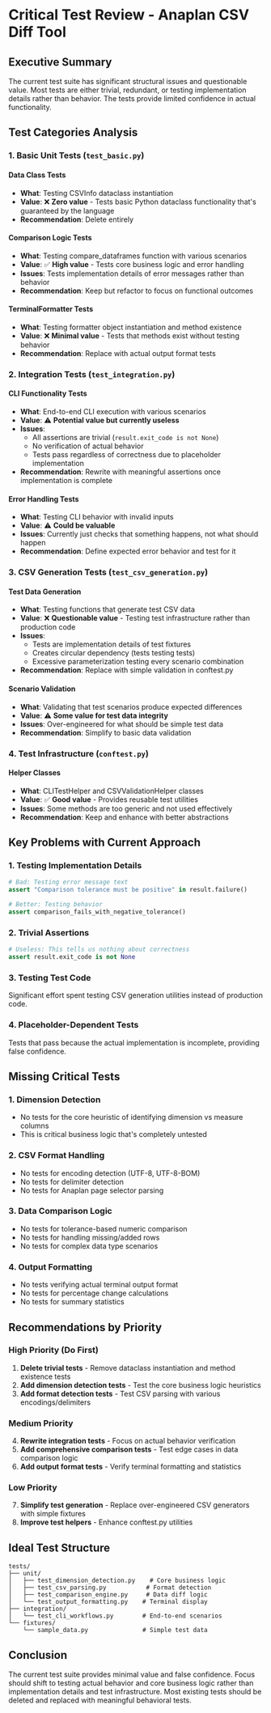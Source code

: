 # Critical Test Review - Anaplan CSV Diff Tool

## Executive Summary

The current test suite has significant structural issues and questionable value. Most tests are either trivial, redundant, or testing implementation details rather than behavior. The tests provide limited confidence in actual functionality.

## Test Categories Analysis

### 1. Basic Unit Tests (`test_basic.py`)

#### Data Class Tests
- **What**: Testing CSVInfo dataclass instantiation
- **Value**: ❌ **Zero value** - Tests basic Python dataclass functionality that's guaranteed by the language
- **Recommendation**: Delete entirely

#### Comparison Logic Tests  
- **What**: Testing compare_dataframes function with various scenarios
- **Value**: ✅ **High value** - Tests core business logic and error handling
- **Issues**: Tests implementation details of error messages rather than behavior
- **Recommendation**: Keep but refactor to focus on functional outcomes

#### TerminalFormatter Tests
- **What**: Testing formatter object instantiation and method existence
- **Value**: ❌ **Minimal value** - Tests that methods exist without testing behavior
- **Recommendation**: Replace with actual output format tests

### 2. Integration Tests (`test_integration.py`)

#### CLI Functionality Tests
- **What**: End-to-end CLI execution with various scenarios
- **Value**: ⚠️ **Potential value but currently useless**
- **Issues**: 
  - All assertions are trivial (`result.exit_code is not None`)
  - No verification of actual behavior
  - Tests pass regardless of correctness due to placeholder implementation
- **Recommendation**: Rewrite with meaningful assertions once implementation is complete

#### Error Handling Tests
- **What**: Testing CLI behavior with invalid inputs
- **Value**: ⚠️ **Could be valuable**
- **Issues**: Currently just checks that something happens, not what should happen
- **Recommendation**: Define expected error behavior and test for it

### 3. CSV Generation Tests (`test_csv_generation.py`)

#### Test Data Generation
- **What**: Testing functions that generate test CSV data
- **Value**: ❌ **Questionable value** - Testing test infrastructure rather than production code
- **Issues**:
  - Tests are implementation details of test fixtures
  - Creates circular dependency (tests testing tests)
  - Excessive parameterization testing every scenario combination
- **Recommendation**: Replace with simple validation in conftest.py

#### Scenario Validation
- **What**: Validating that test scenarios produce expected differences
- **Value**: ⚠️ **Some value for test data integrity**
- **Issues**: Over-engineered for what should be simple test data
- **Recommendation**: Simplify to basic data validation

### 4. Test Infrastructure (`conftest.py`)

#### Helper Classes
- **What**: CLITestHelper and CSVValidationHelper classes
- **Value**: ✅ **Good value** - Provides reusable test utilities
- **Issues**: Some methods are too generic and not used effectively
- **Recommendation**: Keep and enhance with better abstractions

## Key Problems with Current Approach

### 1. Testing Implementation Details
```python
# Bad: Testing error message text
assert "Comparison tolerance must be positive" in result.failure()

# Better: Testing behavior
assert comparison_fails_with_negative_tolerance()
```

### 2. Trivial Assertions
```python
# Useless: This tells us nothing about correctness
assert result.exit_code is not None
```

### 3. Testing Test Code
Significant effort spent testing CSV generation utilities instead of production code.

### 4. Placeholder-Dependent Tests
Tests that pass because the actual implementation is incomplete, providing false confidence.

## Missing Critical Tests

### 1. **Dimension Detection**
- No tests for the core heuristic of identifying dimension vs measure columns
- This is critical business logic that's completely untested

### 2. **CSV Format Handling**
- No tests for encoding detection (UTF-8, UTF-8-BOM)
- No tests for delimiter detection
- No tests for Anaplan page selector parsing

### 3. **Data Comparison Logic**
- No tests for tolerance-based numeric comparison
- No tests for handling missing/added rows
- No tests for complex data type scenarios

### 4. **Output Formatting**
- No tests verifying actual terminal output format
- No tests for percentage change calculations
- No tests for summary statistics

## Recommendations by Priority

### High Priority (Do First)
1. **Delete trivial tests** - Remove dataclass instantiation and method existence tests
2. **Add dimension detection tests** - Test the core business logic heuristics  
3. **Add format detection tests** - Test CSV parsing with various encodings/delimiters

### Medium Priority  
4. **Rewrite integration tests** - Focus on actual behavior verification
5. **Add comprehensive comparison tests** - Test edge cases in data comparison logic
6. **Add output format tests** - Verify terminal formatting and statistics

### Low Priority
7. **Simplify test generation** - Replace over-engineered CSV generators with simple fixtures
8. **Improve test helpers** - Enhance conftest.py utilities

## Ideal Test Structure

```
tests/
├── unit/
│   ├── test_dimension_detection.py    # Core business logic
│   ├── test_csv_parsing.py           # Format detection
│   ├── test_comparison_engine.py     # Data diff logic
│   └── test_output_formatting.py    # Terminal display
├── integration/
│   └── test_cli_workflows.py        # End-to-end scenarios
└── fixtures/
    └── sample_data.py               # Simple test data
```

## Conclusion

The current test suite provides minimal value and false confidence. Focus should shift to testing actual behavior and core business logic rather than implementation details and test infrastructure. Most existing tests should be deleted and replaced with meaningful behavioral tests.